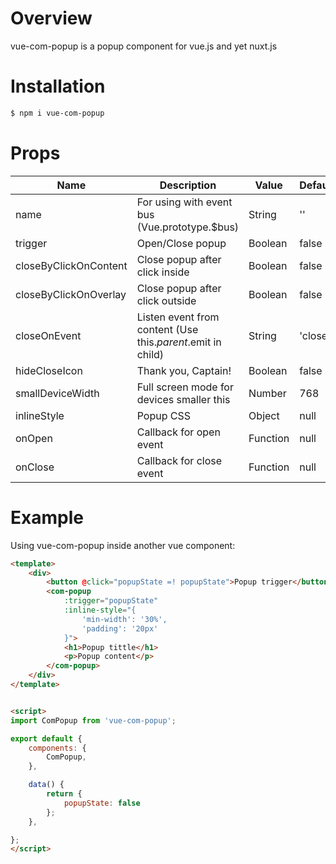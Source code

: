 # Overview
vue-com-popup is a popup component for vue.js and yet nuxt.js

# Installation
```bash
$ npm i vue-com-popup
```

# Props
| Name                  | Description                                                      | Value                  | Default  |
|-----------------------|------------------------------------------------------------------|------------------------|----------|
| name                  | For using with event bus (Vue.prototype.$bus)                    | String                 | ''       |
| trigger               | Open/Close popup                                                 | Boolean                | false    |
| closeByClickOnContent | Close popup after click inside                                   | Boolean                | false    |
| closeByClickOnOverlay | Close popup after click outside                                  | Boolean                | false    |
| closeOnEvent          | Listen event from content (Use this.$parent.$emit in child)      | String                 | 'close'  |
| hideCloseIcon         | Thank you, Captain!                                              | Boolean                | false    |
| smallDeviceWidth      | Full screen mode for devices smaller this                        | Number                 | 768      |
| inlineStyle           | Popup CSS                                                        | Object                 | null     |
| onOpen                | Callback for open event                                          | Function               | null     |
| onClose               | Callback for close event                                         | Function               | null     |



# Example
Using vue-com-popup inside another vue component:
```html
<template>
    <div>
        <button @click="popupState =! popupState">Popup trigger</button>
        <com-popup
            :trigger="popupState"
            :inline-style="{
                'min-width': '30%',
                'padding': '20px'
            }">
            <h1>Popup tittle</h1>
            <p>Popup content</p>
        </com-popup>
    </div>
</template>


<script>
import ComPopup from 'vue-com-popup';

export default {
    components: {
        ComPopup,
    },

    data() {
        return {
            popupState: false
        };
    },

};
</script>
```
